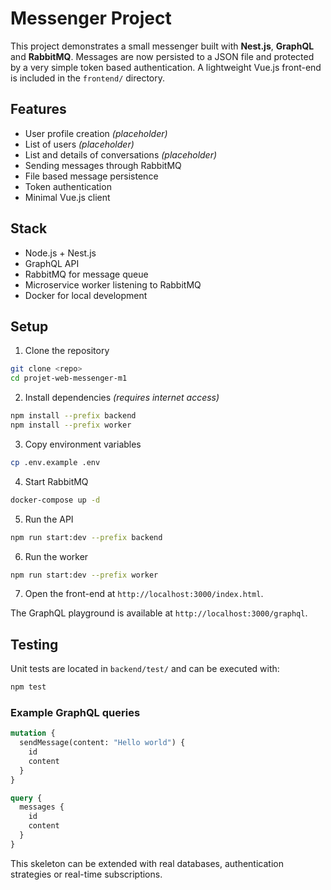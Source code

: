 # Messenger Project

This project demonstrates a small messenger built with **Nest.js**, **GraphQL** and **RabbitMQ**. Messages are now persisted to a JSON file and protected by a very simple token based authentication. A lightweight Vue.js front-end is included in the `frontend/` directory.

## Features

- User profile creation *(placeholder)*
- List of users *(placeholder)*
- List and details of conversations *(placeholder)*
- Sending messages through RabbitMQ
- File based message persistence
- Token authentication
- Minimal Vue.js client

## Stack

- Node.js + Nest.js
- GraphQL API
- RabbitMQ for message queue
- Microservice worker listening to RabbitMQ
- Docker for local development

## Setup

1. Clone the repository

```bash
git clone <repo>
cd projet-web-messenger-m1
```

2. Install dependencies *(requires internet access)*

```bash
npm install --prefix backend
npm install --prefix worker
```

3. Copy environment variables

```bash
cp .env.example .env
```

4. Start RabbitMQ

```bash
docker-compose up -d
```

5. Run the API

```bash
npm run start:dev --prefix backend
```

6. Run the worker

```bash
npm run start:dev --prefix worker
```

7. Open the front-end at `http://localhost:3000/index.html`.

The GraphQL playground is available at `http://localhost:3000/graphql`.

## Testing

Unit tests are located in `backend/test/` and can be executed with:

```bash
npm test
```

### Example GraphQL queries

```graphql
mutation {
  sendMessage(content: "Hello world") {
    id
    content
  }
}
```

```graphql
query {
  messages {
    id
    content
  }
}
```

This skeleton can be extended with real databases, authentication strategies or real-time subscriptions.
